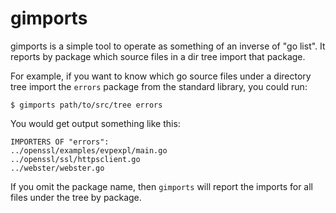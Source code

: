 # gimports
gimports is a simple tool to operate as something of an inverse of "go list".  It reports by package which source files in a dir tree import that package.

For example, if you want to know which go source files under a directory tree import the `errors` package from the standard library, you could run:

    $ gimports path/to/src/tree errors
    
You would get output something like this:

    IMPORTERS OF "errors":
	../openssl/examples/evpexpl/main.go
	../openssl/ssl/httpsclient.go
	../webster/webster.go

If you omit the package name, then `gimports` will report the imports for all files under the tree by package.	
